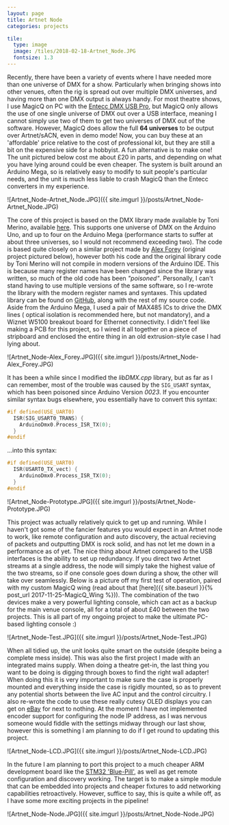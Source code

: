 ```yaml
---
layout: page
title: Artnet Node
categories: projects

tile:
  type: image
  image: /tiles/2018-02-18-Artnet_Node.JPG
  fontsize: 1.3
---
```


Recently, there have been a variety of events where I have needed more than one universe of DMX for a show. Particularly when bringing shows into other venues, often the rig is spread out over multiple DMX universes, and having more than one DMX output is always handy.
For most theatre shows, I use MagicQ on PC with the [Entecc DMX USB Pro](https://www.enttec.co.uk/product/protocols-gb/dmx512-gb/2-universe-usb-computer-interface-dmx/), but MagicQ only allows the use of one single universe of DMX out over a USB interface, meaning I cannot simply use two of them to get two universes of DMX out of the software. However, MagicQ does allow the full **64 universes** to be output over Artnet/sACN, even in demo mode! Now, you can buy these at an 'affordable' price relative to the cost of professional kit, but they are still a bit on the expensive side for a hobbyist. A fun alternative is to make one! The unit pictured below cost me about £20 in parts, and depending on what you have lying around could be even cheaper. The system is built around an Arduino Mega, so is relatively easy to modify to suit people's particular needs, and the unit is much less liable to crash MagicQ than the Entecc converters in my experience.

![Artnet_Node-Artnet_Node.JPG]({{ site.imgurl }}/posts/Artnet_Node-Artnet_Node.JPG)

The core of this project is based on the DMX library made available by Toni Merino, available [here](https://blog.deskontrol.net/arduino-based-dmx-artnet-node/). This supports one universe of DMX on the Arduino Uno, and up to four on the Arduino Mega (performance starts to suffer at about three universes, so I would not recommend exceeding two). The code is based quite closely on a similar project made by [Alex Forey](https://github.com/alfo/artnet) (original project pictured below), however both his code and the original library code by Toni Merino will not compile in modern versions of the Arduino IDE. This is because many register names have been changed since the library was written, so much of the old code has been *"poisoned"*. Personally, I can't stand having to use multiple versions of the same software, so I re-wrote the library with the modern register names and syntaxes. This updated library can be found on [GitHub](https://github.com/BOJIT/Artnet_Node), along with the rest of my source code.
Aside from the Arduino Mega, I used a pair of MAX485 ICs to drive the DMX lines ( optical isolation is recommended here, but not mandatory), and a Wiznet W5100 breakout board for Ethernet connectivity. I didn't feel like making a PCB for this project, so I wired it all together on a piece of stripboard and enclosed the entire thing in an old extrusion-style case I had lying about.

![Artnet_Node-Alex_Forey.JPG]({{ site.imgurl }}/posts/Artnet_Node-Alex_Forey.JPG)

It has been a while since I modified the *libDMX.cpp* library, but as far as I can remember, most of the trouble was caused by the ```SIG_USART``` syntax, which has been poisoned since Arduino Version *0023*. If you encounter similar 
syntax bugs elsewhere, you essentially have to convert this syntax:

```c++
#if defined(USE_UART0)
  ISR(SIG_USART0_TRANS) {
    ArduinoDmx0.Process_ISR_TX(0);
  }
#endif
```

...into this syntax:

```c++
#if defined(USE_UART0)
  ISR(USART0_TX_vect) {
    ArduinoDmx0.Process_ISR_TX(0);
  }
#endif
```

![Artnet_Node-Prototype.JPG]({{ site.imgurl }}/posts/Artnet_Node-Prototype.JPG)

This project was actually relatively quick to get up and running. While I haven't got some of the fancier features you would expect in an Artnet node to work, like remote configuration and auto discovery, the actual recieving of packets and outputting DMX is rock solid, and has not let me down in a performance as of yet. The nice thing about Artnet compared to the USB interfaces is the ability to set up redundancy. If you direct two Artnet streams at a single address, the node will simply take the highest value of the two streams, so if one console goes down during a show, the other will take over seamlessly.
Below is a picture off my first test of operation, paired with my custom MagicQ wing (read about that [here]({{ site.baseurl }}{% post_url 2017-11-25-MagicQ_Wing %})). The combination of the two devices make a very powerful lighting console, which can act as a backup for the main venue console, all for a total of about £40 between the two projects. This is all part of my ongoing project to make the ultimate PC-based lighting console :)

![Artnet_Node-Test.JPG]({{ site.imgurl }}/posts/Artnet_Node-Test.JPG)

When all tidied up, the unit looks quite smart on the outside (despite being a complete mess inside). This was also the first project I made with an integrated mains supply. When doing a theatre get-in, the last thing you want to be doing is digging through boxes to find the right wall adapter! When doing this it is very important to make sure the case is properly mounted and everything inside the case is rigidly mounted, so as to prevent any potential shorts between the live AC input and the control circuitry.
I also re-wrote the code to use these really cutesy OLED displays you can get on [eBay](https://www.ebay.co.uk/itm/IIC-I2C-0-91-128x32-white-OLED-LCD-Display-Module-3-3v-5v-For-Arduino-PIC-PSHN/132893477621?epid=4002658264&hash=item1ef1118af5:g:lKYAAOSwu05bQsUy) for next to nothing. At the moment I have not implemented encoder support for configuring the node IP address, as I was nervous someone would fiddle with the settings midway through our last show, however this is something I am planning to do if I get round to updating this project.

![Artnet_Node-LCD.JPG]({{ site.imgurl }}/posts/Artnet_Node-LCD.JPG)

In the future I am planning to port this project to a much cheaper ARM development board like the [STM32 'Blue-Pill'](https://stm32-base.org/boards/STM32F103C8T6-Blue-Pill.html), as well as get remote configuration and discovery working. The target is to make a simple module that can be embedded into projects and cheaper fixtures to add networking capabilities retroactively.
However, suffice to say, this is quite a while off, as I have some more exciting projects in the pipeline!

![Artnet_Node-Node.JPG]({{ site.imgurl }}/posts/Artnet_Node-Node.JPG)
